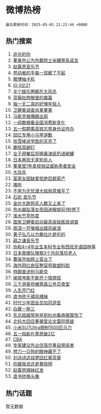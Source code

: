# 微博热榜

`最后更新时间：2025-05-01 21:23:44 +0800`

## 热门搜索

1. [追光的你](https://m.weibo.cn/search?containerid=100103type%3D1%26t%3D10%26q%3D%23%E8%BF%BD%E5%85%89%E7%9A%84%E4%BD%A0%23&stream_entry_id=51&isnewpage=1&extparam=seat%3D1%26stream_entry_id%3D51%26c_type%3D51%26filter_type%3Drealtimehot%26pos%3D0%26cate%3D10103%26dgr%3D0%26q%3D%2523%25E8%25BF%25BD%25E5%2585%2589%25E7%259A%2584%25E4%25BD%25A0%2523%26display_time%3D1746105822%26pre_seqid%3D174610582283101025595138)
1. [董某外公为外籍院士米耀荣系谣言](https://m.weibo.cn/search?containerid=100103type%3D1%26t%3D10%26q%3D%23%E8%91%A3%E6%9F%90%E5%A4%96%E5%85%AC%E4%B8%BA%E5%A4%96%E7%B1%8D%E9%99%A2%E5%A3%AB%E7%B1%B3%E8%80%80%E8%8D%A3%E7%B3%BB%E8%B0%A3%E8%A8%80%23&stream_entry_id=31&isnewpage=1&extparam=seat%3D1%26dgr%3D0%26c_type%3D31%26realpos%3D1%26cate%3D5001%26stream_entry_id%3D31%26flag%3D1%26lcate%3D5001%26pos%3D0%26filter_type%3Drealtimehot%26band_rank%3D1%26q%3D%2523%25E8%2591%25A3%25E6%259F%2590%25E5%25A4%2596%25E5%2585%25AC%25E4%25B8%25BA%25E5%25A4%2596%25E7%25B1%258D%25E9%2599%25A2%25E5%25A3%25AB%25E7%25B1%25B3%25E8%2580%2580%25E8%258D%25A3%25E7%25B3%25BB%25E8%25B0%25A3%25E8%25A8%2580%2523%26display_time%3D1746105822%26pre_seqid%3D174610582283101025595138)
1. [赵露思音乐节](https://m.weibo.cn/search?containerid=100103type%3D1%26t%3D10%26q%3D%E8%B5%B5%E9%9C%B2%E6%80%9D%E9%9F%B3%E4%B9%90%E8%8A%82&stream_entry_id=31&isnewpage=1&extparam=seat%3D1%26dgr%3D0%26c_type%3D31%26realpos%3D2%26cate%3D5001%26stream_entry_id%3D31%26flag%3D2%26lcate%3D5001%26pos%3D1%26filter_type%3Drealtimehot%26band_rank%3D2%26q%3D%25E8%25B5%25B5%25E9%259C%25B2%25E6%2580%259D%25E9%259F%25B3%25E4%25B9%2590%25E8%258A%2582%26display_time%3D1746105822%26pre_seqid%3D174610582283101025595138)
1. [劳动者的手每一双都了不起](https://m.weibo.cn/search?containerid=100103type%3D1%26t%3D10%26q%3D%23%E5%8A%B3%E5%8A%A8%E8%80%85%E7%9A%84%E6%89%8B%E6%AF%8F%E4%B8%80%E5%8F%8C%E9%83%BD%E4%BA%86%E4%B8%8D%E8%B5%B7%23&stream_entry_id=31&isnewpage=1&extparam=seat%3D1%26dgr%3D0%26c_type%3D31%26realpos%3D3%26cate%3D5001%26stream_entry_id%3D31%26flag%3D1%26lcate%3D5001%26pos%3D2%26filter_type%3Drealtimehot%26band_rank%3D3%26q%3D%2523%25E5%258A%25B3%25E5%258A%25A8%25E8%2580%2585%25E7%259A%2584%25E6%2589%258B%25E6%25AF%258F%25E4%25B8%2580%25E5%258F%258C%25E9%2583%25BD%25E4%25BA%2586%25E4%25B8%258D%25E8%25B5%25B7%2523%26display_time%3D1746105822%26pre_seqid%3D174610582283101025595138)
1. [微博抽卡机](https://m.weibo.cn/search?containerid=100103type%3D1%26t%3D10%26q%3D%23%E5%BE%AE%E5%8D%9A%E6%8A%BD%E5%8D%A1%E6%9C%BA%23&stream_entry_id=31&isnewpage=1&extparam=seat%3D1%26dgr%3D0%26c_type%3D31%26adid%3D284871%26cate%3D5001%26stream_entry_id%3D31%26lcate%3D5001%26is_ad_pos%3D1%26pos%3D3%26filter_type%3Drealtimehot%26band_rank%3D4%26q%3D%2523%25E5%25BE%25AE%25E5%258D%259A%25E6%258A%25BD%25E5%258D%25A1%25E6%259C%25BA%2523%26display_time%3D1746105822%26pre_seqid%3D174610582283101025595138)
1. [iG 0比21](https://m.weibo.cn/search?containerid=100103type%3D1%26t%3D10%26q%3DiG+0%E6%AF%9421&stream_entry_id=31&isnewpage=1&extparam=seat%3D1%26dgr%3D0%26c_type%3D31%26realpos%3D4%26cate%3D5001%26stream_entry_id%3D31%26flag%3D1%26lcate%3D5001%26pos%3D4%26filter_type%3Drealtimehot%26band_rank%3D4%26q%3DiG%25200%25E6%25AF%259421%26display_time%3D1746105822%26pre_seqid%3D174610582283101025595138)
1. [半个娱乐圈都在大风杀](https://m.weibo.cn/search?containerid=100103type%3D1%26t%3D10%26q%3D%E5%8D%8A%E4%B8%AA%E5%A8%B1%E4%B9%90%E5%9C%88%E9%83%BD%E5%9C%A8%E5%A4%A7%E9%A3%8E%E6%9D%80&stream_entry_id=31&isnewpage=1&extparam=seat%3D1%26dgr%3D0%26c_type%3D31%26realpos%3D5%26cate%3D5001%26stream_entry_id%3D31%26flag%3D1%26lcate%3D5001%26pos%3D5%26filter_type%3Drealtimehot%26band_rank%3D5%26q%3D%25E5%258D%258A%25E4%25B8%25AA%25E5%25A8%25B1%25E4%25B9%2590%25E5%259C%2588%25E9%2583%25BD%25E5%259C%25A8%25E5%25A4%25A7%25E9%25A3%258E%25E6%259D%2580%26display_time%3D1746105822%26pre_seqid%3D174610582283101025595138)
1. [蓝莓肚脐眼里的霉菌](https://m.weibo.cn/search?containerid=100103type%3D1%26t%3D10%26q%3D%E8%93%9D%E8%8E%93%E8%82%9A%E8%84%90%E7%9C%BC%E9%87%8C%E7%9A%84%E9%9C%89%E8%8F%8C&stream_entry_id=31&isnewpage=1&extparam=seat%3D1%26dgr%3D0%26c_type%3D31%26realpos%3D6%26cate%3D5001%26stream_entry_id%3D31%26flag%3D0%26lcate%3D5001%26pos%3D6%26filter_type%3Drealtimehot%26band_rank%3D6%26q%3D%25E8%2593%259D%25E8%258E%2593%25E8%2582%259A%25E8%2584%2590%25E7%259C%25BC%25E9%2587%258C%25E7%259A%2584%25E9%259C%2589%25E8%258F%258C%26display_time%3D1746105822%26pre_seqid%3D174610582283101025595138)
1. [独一无二真的好懂年轻人](https://m.weibo.cn/search?containerid=100103type%3D1%26t%3D10%26q%3D%23%E7%8B%AC%E4%B8%80%E6%97%A0%E4%BA%8C%E7%9C%9F%E7%9A%84%E5%A5%BD%E6%87%82%E5%B9%B4%E8%BD%BB%E4%BA%BA%23&stream_entry_id=31&isnewpage=1&extparam=seat%3D1%26dgr%3D0%26c_type%3D31%26adid%3D284653%26cate%3D5001%26stream_entry_id%3D31%26filter_type%3Drealtimehot%26lcate%3D5001%26is_ad_pos%3D1%26pos%3D7%26band_rank%3D7%26topic_ad%3D1%26q%3D%2523%25E7%258B%25AC%25E4%25B8%2580%25E6%2597%25A0%25E4%25BA%258C%25E7%259C%259F%25E7%259A%2584%25E5%25A5%25BD%25E6%2587%2582%25E5%25B9%25B4%25E8%25BD%25BB%25E4%25BA%25BA%2523%26display_time%3D1746105822%26pre_seqid%3D174610582283101025595138)
1. [卫健委调查肖某董某](https://m.weibo.cn/search?containerid=100103type%3D1%26t%3D10%26q%3D%23%E5%8D%AB%E5%81%A5%E5%A7%94%E8%B0%83%E6%9F%A5%E8%82%96%E6%9F%90%E8%91%A3%E6%9F%90%23&stream_entry_id=31&isnewpage=1&extparam=seat%3D1%26dgr%3D0%26c_type%3D31%26realpos%3D7%26cate%3D5001%26stream_entry_id%3D31%26flag%3D16%26lcate%3D5001%26pos%3D8%26filter_type%3Drealtimehot%26band_rank%3D7%26q%3D%2523%25E5%258D%25AB%25E5%2581%25A5%25E5%25A7%2594%25E8%25B0%2583%25E6%259F%25A5%25E8%2582%2596%25E6%259F%2590%25E8%2591%25A3%25E6%259F%2590%2523%26display_time%3D1746105822%26pre_seqid%3D174610582283101025595138)
1. [马斯克被爆踢出局](https://m.weibo.cn/search?containerid=100103type%3D1%26t%3D10%26q%3D%23%E9%A9%AC%E6%96%AF%E5%85%8B%E8%A2%AB%E7%88%86%E8%B8%A2%E5%87%BA%E5%B1%80%23&stream_entry_id=31&isnewpage=1&extparam=seat%3D1%26dgr%3D0%26c_type%3D31%26realpos%3D8%26cate%3D5001%26stream_entry_id%3D31%26flag%3D2%26lcate%3D5001%26pos%3D9%26filter_type%3Drealtimehot%26band_rank%3D8%26q%3D%2523%25E9%25A9%25AC%25E6%2596%25AF%25E5%2585%258B%25E8%25A2%25AB%25E7%2588%2586%25E8%25B8%25A2%25E5%2587%25BA%25E5%25B1%2580%2523%26display_time%3D1746105822%26pre_seqid%3D174610582283101025595138)
1. [一组数据看全国消费新变化](https://m.weibo.cn/search?containerid=100103type%3D1%26t%3D10%26q%3D%23%E4%B8%80%E7%BB%84%E6%95%B0%E6%8D%AE%E7%9C%8B%E5%85%A8%E5%9B%BD%E6%B6%88%E8%B4%B9%E6%96%B0%E5%8F%98%E5%8C%96%23&stream_entry_id=31&isnewpage=1&extparam=seat%3D1%26dgr%3D0%26c_type%3D31%26realpos%3D9%26cate%3D5001%26stream_entry_id%3D31%26flag%3D1%26lcate%3D5001%26pos%3D10%26filter_type%3Drealtimehot%26band_rank%3D9%26q%3D%2523%25E4%25B8%2580%25E7%25BB%2584%25E6%2595%25B0%25E6%258D%25AE%25E7%259C%258B%25E5%2585%25A8%25E5%259B%25BD%25E6%25B6%2588%25E8%25B4%25B9%25E6%2596%25B0%25E5%258F%2598%25E5%258C%2596%2523%26display_time%3D1746105822%26pre_seqid%3D174610582283101025595138)
1. [五一假期乘高铁忘带身份证咋办](https://m.weibo.cn/search?containerid=100103type%3D1%26t%3D10%26q%3D%23%E4%BA%94%E4%B8%80%E5%81%87%E6%9C%9F%E4%B9%98%E9%AB%98%E9%93%81%E5%BF%98%E5%B8%A6%E8%BA%AB%E4%BB%BD%E8%AF%81%E5%92%8B%E5%8A%9E%23&stream_entry_id=31&isnewpage=1&extparam=seat%3D1%26dgr%3D0%26c_type%3D31%26realpos%3D10%26cate%3D5001%26stream_entry_id%3D31%26flag%3D1%26lcate%3D5001%26pos%3D11%26filter_type%3Drealtimehot%26band_rank%3D10%26q%3D%2523%25E4%25BA%2594%25E4%25B8%2580%25E5%2581%2587%25E6%259C%259F%25E4%25B9%2598%25E9%25AB%2598%25E9%2593%2581%25E5%25BF%2598%25E5%25B8%25A6%25E8%25BA%25AB%25E4%25BB%25BD%25E8%25AF%2581%25E5%2592%258B%25E5%258A%259E%2523%26display_time%3D1746105822%26pre_seqid%3D174610582283101025595138)
1. [回忆专用小马甲道歉](https://m.weibo.cn/search?containerid=100103type%3D1%26t%3D10%26q%3D%23%E5%9B%9E%E5%BF%86%E4%B8%93%E7%94%A8%E5%B0%8F%E9%A9%AC%E7%94%B2%E9%81%93%E6%AD%89%23&stream_entry_id=31&isnewpage=1&extparam=seat%3D1%26dgr%3D0%26c_type%3D31%26realpos%3D11%26cate%3D5001%26stream_entry_id%3D31%26flag%3D2%26lcate%3D5001%26pos%3D12%26filter_type%3Drealtimehot%26band_rank%3D11%26q%3D%2523%25E5%259B%259E%25E5%25BF%2586%25E4%25B8%2593%25E7%2594%25A8%25E5%25B0%258F%25E9%25A9%25AC%25E7%2594%25B2%25E9%2581%2593%25E6%25AD%2589%2523%26display_time%3D1746105822%26pre_seqid%3D174610582283101025595138)
1. [张雪峰说学医的天亮了](https://m.weibo.cn/search?containerid=100103type%3D1%26t%3D10%26q%3D%23%E5%BC%A0%E9%9B%AA%E5%B3%B0%E8%AF%B4%E5%AD%A6%E5%8C%BB%E7%9A%84%E5%A4%A9%E4%BA%AE%E4%BA%86%23&stream_entry_id=31&isnewpage=1&extparam=seat%3D1%26dgr%3D0%26c_type%3D31%26realpos%3D12%26cate%3D5001%26stream_entry_id%3D31%26flag%3D2%26lcate%3D5001%26pos%3D13%26filter_type%3Drealtimehot%26band_rank%3D12%26q%3D%2523%25E5%25BC%25A0%25E9%259B%25AA%25E5%25B3%25B0%25E8%25AF%25B4%25E5%25AD%25A6%25E5%258C%25BB%25E7%259A%2584%25E5%25A4%25A9%25E4%25BA%25AE%25E4%25BA%2586%2523%26display_time%3D1746105822%26pre_seqid%3D174610582283101025595138)
1. [鹿晗耳蜗钉](https://m.weibo.cn/search?containerid=100103type%3D1%26t%3D10%26q%3D%23%E9%B9%BF%E6%99%97%E8%80%B3%E8%9C%97%E9%92%89%23&stream_entry_id=31&isnewpage=1&extparam=seat%3D1%26dgr%3D0%26c_type%3D31%26realpos%3D13%26cate%3D5001%26stream_entry_id%3D31%26flag%3D1%26lcate%3D5001%26pos%3D14%26filter_type%3Drealtimehot%26band_rank%3D13%26q%3D%2523%25E9%25B9%25BF%25E6%2599%2597%25E8%2580%25B3%25E8%259C%2597%25E9%2592%2589%2523%26display_time%3D1746105822%26pre_seqid%3D174610582283101025595138)
1. [女子用餐后将擦鼻涕纸扔进碗罐](https://m.weibo.cn/search?containerid=100103type%3D1%26t%3D10%26q%3D%23%E5%A5%B3%E5%AD%90%E7%94%A8%E9%A4%90%E5%90%8E%E5%B0%86%E6%93%A6%E9%BC%BB%E6%B6%95%E7%BA%B8%E6%89%94%E8%BF%9B%E7%A2%97%E7%BD%90%23&stream_entry_id=31&isnewpage=1&extparam=seat%3D1%26dgr%3D0%26c_type%3D31%26realpos%3D14%26cate%3D5001%26stream_entry_id%3D31%26flag%3D1%26lcate%3D5001%26pos%3D15%26filter_type%3Drealtimehot%26band_rank%3D14%26q%3D%2523%25E5%25A5%25B3%25E5%25AD%2590%25E7%2594%25A8%25E9%25A4%2590%25E5%2590%258E%25E5%25B0%2586%25E6%2593%25A6%25E9%25BC%25BB%25E6%25B6%2595%25E7%25BA%25B8%25E6%2589%2594%25E8%25BF%259B%25E7%25A2%2597%25E7%25BD%2590%2523%26display_time%3D1746105822%26pre_seqid%3D174610582283101025595138)
1. [日本再现无差别杀人](https://m.weibo.cn/search?containerid=100103type%3D1%26t%3D10%26q%3D%23%E6%97%A5%E6%9C%AC%E5%86%8D%E7%8E%B0%E6%97%A0%E5%B7%AE%E5%88%AB%E6%9D%80%E4%BA%BA%23&stream_entry_id=31&isnewpage=1&extparam=seat%3D1%26dgr%3D0%26c_type%3D31%26realpos%3D15%26cate%3D5001%26stream_entry_id%3D31%26flag%3D1%26lcate%3D5001%26pos%3D16%26filter_type%3Drealtimehot%26band_rank%3D15%26q%3D%2523%25E6%2597%25A5%25E6%259C%25AC%25E5%2586%258D%25E7%258E%25B0%25E6%2597%25A0%25E5%25B7%25AE%25E5%2588%25AB%25E6%259D%2580%25E4%25BA%25BA%2523%26display_time%3D1746105822%26pre_seqid%3D174610582283101025595138)
1. [董某莹1年拿规培证威胁患者安全](https://m.weibo.cn/search?containerid=100103type%3D1%26t%3D10%26q%3D%23%E8%91%A3%E6%9F%90%E8%8E%B91%E5%B9%B4%E6%8B%BF%E8%A7%84%E5%9F%B9%E8%AF%81%E5%A8%81%E8%83%81%E6%82%A3%E8%80%85%E5%AE%89%E5%85%A8%23&stream_entry_id=31&isnewpage=1&extparam=seat%3D1%26dgr%3D0%26c_type%3D31%26realpos%3D16%26cate%3D5001%26stream_entry_id%3D31%26flag%3D0%26lcate%3D5001%26pos%3D17%26filter_type%3Drealtimehot%26band_rank%3D16%26q%3D%2523%25E8%2591%25A3%25E6%259F%2590%25E8%258E%25B91%25E5%25B9%25B4%25E6%258B%25BF%25E8%25A7%2584%25E5%259F%25B9%25E8%25AF%2581%25E5%25A8%2581%25E8%2583%2581%25E6%2582%25A3%25E8%2580%2585%25E5%25AE%2589%25E5%2585%25A8%2523%26display_time%3D1746105822%26pre_seqid%3D174610582283101025595138)
1. [大风杀](https://m.weibo.cn/search?containerid=100103type%3D1%26t%3D10%26q%3D%E5%A4%A7%E9%A3%8E%E6%9D%80&stream_entry_id=31&isnewpage=1&extparam=seat%3D1%26dgr%3D0%26c_type%3D31%26realpos%3D17%26cate%3D5001%26stream_entry_id%3D31%26flag%3D1%26lcate%3D5001%26pos%3D18%26filter_type%3Drealtimehot%26band_rank%3D17%26q%3D%25E5%25A4%25A7%25E9%25A3%258E%25E6%259D%2580%26display_time%3D1746105822%26pre_seqid%3D174610582283101025595138)
1. [富家女因缺爱拒绝巨额家产](https://m.weibo.cn/search?containerid=100103type%3D1%26t%3D10%26q%3D%E5%AF%8C%E5%AE%B6%E5%A5%B3%E5%9B%A0%E7%BC%BA%E7%88%B1%E6%8B%92%E7%BB%9D%E5%B7%A8%E9%A2%9D%E5%AE%B6%E4%BA%A7&stream_entry_id=31&isnewpage=1&extparam=seat%3D1%26dgr%3D0%26c_type%3D31%26realpos%3D18%26cate%3D5001%26stream_entry_id%3D31%26flag%3D2%26lcate%3D5001%26pos%3D19%26filter_type%3Drealtimehot%26band_rank%3D18%26q%3D%25E5%25AF%258C%25E5%25AE%25B6%25E5%25A5%25B3%25E5%259B%25A0%25E7%25BC%25BA%25E7%2588%25B1%25E6%258B%2592%25E7%25BB%259D%25E5%25B7%25A8%25E9%25A2%259D%25E5%25AE%25B6%25E4%25BA%25A7%26display_time%3D1746105822%26pre_seqid%3D174610582283101025595138)
1. [难听](https://m.weibo.cn/search?containerid=100103type%3D1%26t%3D10%26q%3D%E9%9A%BE%E5%90%AC&stream_entry_id=31&isnewpage=1&extparam=seat%3D1%26dgr%3D0%26c_type%3D31%26realpos%3D19%26cate%3D5001%26stream_entry_id%3D31%26flag%3D2%26lcate%3D5001%26pos%3D20%26filter_type%3Drealtimehot%26band_rank%3D19%26q%3D%25E9%259A%25BE%25E5%2590%25AC%26display_time%3D1746105822%26pre_seqid%3D174610582283101025595138)
1. [不用为无忧渡大结局意难平了](https://m.weibo.cn/search?containerid=100103type%3D1%26t%3D10%26q%3D%E4%B8%8D%E7%94%A8%E4%B8%BA%E6%97%A0%E5%BF%A7%E6%B8%A1%E5%A4%A7%E7%BB%93%E5%B1%80%E6%84%8F%E9%9A%BE%E5%B9%B3%E4%BA%86&stream_entry_id=31&isnewpage=1&extparam=seat%3D1%26dgr%3D0%26c_type%3D31%26realpos%3D20%26cate%3D5001%26stream_entry_id%3D31%26flag%3D0%26lcate%3D5001%26pos%3D21%26filter_type%3Drealtimehot%26band_rank%3D20%26q%3D%25E4%25B8%258D%25E7%2594%25A8%25E4%25B8%25BA%25E6%2597%25A0%25E5%25BF%25A7%25E6%25B8%25A1%25E5%25A4%25A7%25E7%25BB%2593%25E5%25B1%2580%25E6%2584%258F%25E9%259A%25BE%25E5%25B9%25B3%25E4%25BA%2586%26display_time%3D1746105822%26pre_seqid%3D174610582283101025595138)
1. [石凯 音乐节](https://m.weibo.cn/search?containerid=100103type%3D1%26t%3D10%26q%3D%E7%9F%B3%E5%87%AF+%E9%9F%B3%E4%B9%90%E8%8A%82&stream_entry_id=31&isnewpage=1&extparam=seat%3D1%26dgr%3D0%26c_type%3D31%26realpos%3D21%26cate%3D5001%26stream_entry_id%3D31%26flag%3D0%26lcate%3D5001%26pos%3D22%26filter_type%3Drealtimehot%26band_rank%3D21%26q%3D%25E7%259F%25B3%25E5%2587%25AF%2520%25E9%259F%25B3%25E4%25B9%2590%25E8%258A%2582%26display_time%3D1746105822%26pre_seqid%3D174610582283101025595138)
1. [金价大跌购买人数又上来了](https://m.weibo.cn/search?containerid=100103type%3D1%26t%3D10%26q%3D%23%E9%87%91%E4%BB%B7%E5%A4%A7%E8%B7%8C%E8%B4%AD%E4%B9%B0%E4%BA%BA%E6%95%B0%E5%8F%88%E4%B8%8A%E6%9D%A5%E4%BA%86%23&stream_entry_id=31&isnewpage=1&extparam=seat%3D1%26dgr%3D0%26c_type%3D31%26realpos%3D22%26cate%3D5001%26stream_entry_id%3D31%26flag%3D1%26lcate%3D5001%26pos%3D23%26filter_type%3Drealtimehot%26band_rank%3D22%26q%3D%2523%25E9%2587%2591%25E4%25BB%25B7%25E5%25A4%25A7%25E8%25B7%258C%25E8%25B4%25AD%25E4%25B9%25B0%25E4%25BA%25BA%25E6%2595%25B0%25E5%258F%2588%25E4%25B8%258A%25E6%259D%25A5%25E4%25BA%2586%2523%26display_time%3D1746105822%26pre_seqid%3D174610582283101025595138)
1. [热水器坠落女孩因迷眼提前1秒停下](https://m.weibo.cn/search?containerid=100103type%3D1%26t%3D10%26q%3D%23%E7%83%AD%E6%B0%B4%E5%99%A8%E5%9D%A0%E8%90%BD%E5%A5%B3%E5%AD%A9%E5%9B%A0%E8%BF%B7%E7%9C%BC%E6%8F%90%E5%89%8D1%E7%A7%92%E5%81%9C%E4%B8%8B%23&stream_entry_id=31&isnewpage=1&extparam=seat%3D1%26dgr%3D0%26c_type%3D31%26realpos%3D23%26cate%3D5001%26stream_entry_id%3D31%26flag%3D0%26lcate%3D5001%26pos%3D24%26filter_type%3Drealtimehot%26band_rank%3D23%26q%3D%2523%25E7%2583%25AD%25E6%25B0%25B4%25E5%2599%25A8%25E5%259D%25A0%25E8%2590%25BD%25E5%25A5%25B3%25E5%25AD%25A9%25E5%259B%25A0%25E8%25BF%25B7%25E7%259C%25BC%25E6%258F%2590%25E5%2589%258D1%25E7%25A7%2592%25E5%2581%259C%25E4%25B8%258B%2523%26display_time%3D1746105822%26pre_seqid%3D174610582283101025595138)
1. [淮水竹亭热度](https://m.weibo.cn/search?containerid=100103type%3D1%26t%3D10%26q%3D%E6%B7%AE%E6%B0%B4%E7%AB%B9%E4%BA%AD%E7%83%AD%E5%BA%A6&stream_entry_id=31&isnewpage=1&extparam=seat%3D1%26dgr%3D0%26c_type%3D31%26realpos%3D24%26cate%3D5001%26stream_entry_id%3D31%26flag%3D1%26lcate%3D5001%26pos%3D25%26filter_type%3Drealtimehot%26band_rank%3D24%26q%3D%25E6%25B7%25AE%25E6%25B0%25B4%25E7%25AB%25B9%25E4%25BA%25AD%25E7%2583%25AD%25E5%25BA%25A6%26display_time%3D1746105822%26pre_seqid%3D174610582283101025595138)
1. [国家卫健委启动最高层级医政调查](https://m.weibo.cn/search?containerid=100103type%3D1%26t%3D10%26q%3D%23%E5%9B%BD%E5%AE%B6%E5%8D%AB%E5%81%A5%E5%A7%94%E5%90%AF%E5%8A%A8%E6%9C%80%E9%AB%98%E5%B1%82%E7%BA%A7%E5%8C%BB%E6%94%BF%E8%B0%83%E6%9F%A5%23&stream_entry_id=31&isnewpage=1&extparam=seat%3D1%26dgr%3D0%26c_type%3D31%26realpos%3D25%26cate%3D5001%26stream_entry_id%3D31%26flag%3D0%26lcate%3D5001%26pos%3D26%26filter_type%3Drealtimehot%26band_rank%3D25%26q%3D%2523%25E5%259B%25BD%25E5%25AE%25B6%25E5%258D%25AB%25E5%2581%25A5%25E5%25A7%2594%25E5%2590%25AF%25E5%258A%25A8%25E6%259C%2580%25E9%25AB%2598%25E5%25B1%2582%25E7%25BA%25A7%25E5%258C%25BB%25E6%2594%25BF%25E8%25B0%2583%25E6%259F%25A5%2523%26display_time%3D1746105822%26pre_seqid%3D174610582283101025595138)
1. [周深一开嗓唱出踏风破浪](https://m.weibo.cn/search?containerid=100103type%3D1%26t%3D10%26q%3D%23%E5%91%A8%E6%B7%B1%E4%B8%80%E5%BC%80%E5%97%93%E5%94%B1%E5%87%BA%E8%B8%8F%E9%A3%8E%E7%A0%B4%E6%B5%AA%23&stream_entry_id=31&isnewpage=1&extparam=seat%3D1%26dgr%3D0%26c_type%3D31%26realpos%3D26%26cate%3D5001%26stream_entry_id%3D31%26flag%3D0%26lcate%3D5001%26pos%3D27%26filter_type%3Drealtimehot%26band_rank%3D26%26q%3D%2523%25E5%2591%25A8%25E6%25B7%25B1%25E4%25B8%2580%25E5%25BC%2580%25E5%2597%2593%25E5%2594%25B1%25E5%2587%25BA%25E8%25B8%258F%25E9%25A3%258E%25E7%25A0%25B4%25E6%25B5%25AA%2523%26display_time%3D1746105822%26pre_seqid%3D174610582283101025595138)
1. [黄子弘凡以为撕拉片是吃的](https://m.weibo.cn/search?containerid=100103type%3D1%26t%3D10%26q%3D%E9%BB%84%E5%AD%90%E5%BC%98%E5%87%A1%E4%BB%A5%E4%B8%BA%E6%92%95%E6%8B%89%E7%89%87%E6%98%AF%E5%90%83%E7%9A%84&stream_entry_id=31&isnewpage=1&extparam=seat%3D1%26dgr%3D0%26c_type%3D31%26realpos%3D27%26cate%3D5001%26stream_entry_id%3D31%26flag%3D1%26lcate%3D5001%26pos%3D28%26filter_type%3Drealtimehot%26band_rank%3D27%26q%3D%25E9%25BB%2584%25E5%25AD%2590%25E5%25BC%2598%25E5%2587%25A1%25E4%25BB%25A5%25E4%25B8%25BA%25E6%2592%2595%25E6%258B%2589%25E7%2589%2587%25E6%2598%25AF%25E5%2590%2583%25E7%259A%2584%26display_time%3D1746105822%26pre_seqid%3D174610582283101025595138)
1. [薛之谦音乐节](https://m.weibo.cn/search?containerid=100103type%3D1%26t%3D10%26q%3D%E8%96%9B%E4%B9%8B%E8%B0%A6%E9%9F%B3%E4%B9%90%E8%8A%82&stream_entry_id=31&isnewpage=1&extparam=seat%3D1%26dgr%3D0%26c_type%3D31%26realpos%3D28%26cate%3D5001%26stream_entry_id%3D31%26flag%3D1%26lcate%3D5001%26pos%3D29%26filter_type%3Drealtimehot%26band_rank%3D28%26q%3D%25E8%2596%259B%25E4%25B9%258B%25E8%25B0%25A6%25E9%259F%25B3%25E4%25B9%2590%25E8%258A%2582%26display_time%3D1746105822%26pre_seqid%3D174610582283101025595138)
1. [协和4+4毕业生本科专业有西班牙语园林等](https://m.weibo.cn/search?containerid=100103type%3D1%26t%3D10%26q%3D%23%E5%8D%8F%E5%92%8C4%2B4%E6%AF%95%E4%B8%9A%E7%94%9F%E6%9C%AC%E7%A7%91%E4%B8%93%E4%B8%9A%E6%9C%89%E8%A5%BF%E7%8F%AD%E7%89%99%E8%AF%AD%E5%9B%AD%E6%9E%97%E7%AD%89%23&stream_entry_id=31&isnewpage=1&extparam=seat%3D1%26dgr%3D0%26c_type%3D31%26realpos%3D29%26cate%3D5001%26stream_entry_id%3D31%26flag%3D0%26lcate%3D5001%26pos%3D30%26filter_type%3Drealtimehot%26band_rank%3D29%26q%3D%2523%25E5%258D%258F%25E5%2592%258C4%252B4%25E6%25AF%2595%25E4%25B8%259A%25E7%2594%259F%25E6%259C%25AC%25E7%25A7%2591%25E4%25B8%2593%25E4%25B8%259A%25E6%259C%2589%25E8%25A5%25BF%25E7%258F%25AD%25E7%2589%2599%25E8%25AF%25AD%25E5%259B%25AD%25E6%259E%2597%25E7%25AD%2589%2523%26display_time%3D1746105822%26pre_seqid%3D174610582283101025595138)
1. [日本救援队搜救3个月前落坑老人](https://m.weibo.cn/search?containerid=100103type%3D1%26t%3D10%26q%3D%23%E6%97%A5%E6%9C%AC%E6%95%91%E6%8F%B4%E9%98%9F%E6%90%9C%E6%95%913%E4%B8%AA%E6%9C%88%E5%89%8D%E8%90%BD%E5%9D%91%E8%80%81%E4%BA%BA%23&stream_entry_id=31&isnewpage=1&extparam=seat%3D1%26dgr%3D0%26c_type%3D31%26realpos%3D30%26cate%3D5001%26stream_entry_id%3D31%26flag%3D1%26lcate%3D5001%26pos%3D31%26filter_type%3Drealtimehot%26band_rank%3D30%26q%3D%2523%25E6%2597%25A5%25E6%259C%25AC%25E6%2595%2591%25E6%258F%25B4%25E9%2598%259F%25E6%2590%259C%25E6%2595%25913%25E4%25B8%25AA%25E6%259C%2588%25E5%2589%258D%25E8%2590%25BD%25E5%259D%2591%25E8%2580%2581%25E4%25BA%25BA%2523%26display_time%3D1746105822%26pre_seqid%3D174610582283101025595138)
1. [曹骏开始网上营业了](https://m.weibo.cn/search?containerid=100103type%3D1%26t%3D10%26q%3D%23%E6%9B%B9%E9%AA%8F%E5%BC%80%E5%A7%8B%E7%BD%91%E4%B8%8A%E8%90%A5%E4%B8%9A%E4%BA%86%23&stream_entry_id=31&isnewpage=1&extparam=seat%3D1%26dgr%3D0%26c_type%3D31%26realpos%3D31%26cate%3D5001%26stream_entry_id%3D31%26flag%3D1%26lcate%3D5001%26pos%3D32%26filter_type%3Drealtimehot%26band_rank%3D31%26q%3D%2523%25E6%259B%25B9%25E9%25AA%258F%25E5%25BC%2580%25E5%25A7%258B%25E7%25BD%2591%25E4%25B8%258A%25E8%2590%25A5%25E4%25B8%259A%25E4%25BA%2586%2523%26display_time%3D1746105822%26pre_seqid%3D174610582283101025595138)
1. [海外网红疯狂整容导致塑料脸](https://m.weibo.cn/search?containerid=100103type%3D1%26t%3D10%26q%3D%E6%B5%B7%E5%A4%96%E7%BD%91%E7%BA%A2%E7%96%AF%E7%8B%82%E6%95%B4%E5%AE%B9%E5%AF%BC%E8%87%B4%E5%A1%91%E6%96%99%E8%84%B8&stream_entry_id=31&isnewpage=1&extparam=seat%3D1%26dgr%3D0%26c_type%3D31%26realpos%3D32%26cate%3D5001%26stream_entry_id%3D31%26flag%3D0%26lcate%3D5001%26pos%3D33%26filter_type%3Drealtimehot%26band_rank%3D32%26q%3D%25E6%25B5%25B7%25E5%25A4%2596%25E7%25BD%2591%25E7%25BA%25A2%25E7%2596%25AF%25E7%258B%2582%25E6%2595%25B4%25E5%25AE%25B9%25E5%25AF%25BC%25E8%2587%25B4%25E5%25A1%2591%25E6%2596%2599%25E8%2584%25B8%26display_time%3D1746105822%26pre_seqid%3D174610582283101025595138)
1. [特朗普送别马斯克](https://m.weibo.cn/search?containerid=100103type%3D1%26t%3D10%26q%3D%23%E7%89%B9%E6%9C%97%E6%99%AE%E9%80%81%E5%88%AB%E9%A9%AC%E6%96%AF%E5%85%8B%23&stream_entry_id=31&isnewpage=1&extparam=seat%3D1%26dgr%3D0%26c_type%3D31%26realpos%3D33%26cate%3D5001%26stream_entry_id%3D31%26flag%3D1%26lcate%3D5001%26pos%3D34%26filter_type%3Drealtimehot%26band_rank%3D33%26q%3D%2523%25E7%2589%25B9%25E6%259C%2597%25E6%2599%25AE%25E9%2580%2581%25E5%2588%25AB%25E9%25A9%25AC%25E6%2596%25AF%25E5%2585%258B%2523%26display_time%3D1746105822%26pre_seqid%3D174610582283101025595138)
1. [侯佩岑能不能开个情商班](https://m.weibo.cn/search?containerid=100103type%3D1%26t%3D10%26q%3D%E4%BE%AF%E4%BD%A9%E5%B2%91%E8%83%BD%E4%B8%8D%E8%83%BD%E5%BC%80%E4%B8%AA%E6%83%85%E5%95%86%E7%8F%AD&stream_entry_id=31&isnewpage=1&extparam=seat%3D1%26dgr%3D0%26c_type%3D31%26realpos%3D34%26cate%3D5001%26stream_entry_id%3D31%26flag%3D1%26lcate%3D5001%26pos%3D35%26filter_type%3Drealtimehot%26band_rank%3D34%26q%3D%25E4%25BE%25AF%25E4%25BD%25A9%25E5%25B2%2591%25E8%2583%25BD%25E4%25B8%258D%25E8%2583%25BD%25E5%25BC%2580%25E4%25B8%25AA%25E6%2583%2585%25E5%2595%2586%25E7%258F%25AD%26display_time%3D1746105822%26pre_seqid%3D174610582283101025595138)
1. [三千游客挤瘫荣昌公务员食堂](https://m.weibo.cn/search?containerid=100103type%3D1%26t%3D10%26q%3D%23%E4%B8%89%E5%8D%83%E6%B8%B8%E5%AE%A2%E6%8C%A4%E7%98%AB%E8%8D%A3%E6%98%8C%E5%85%AC%E5%8A%A1%E5%91%98%E9%A3%9F%E5%A0%82%23&stream_entry_id=31&isnewpage=1&extparam=seat%3D1%26dgr%3D0%26c_type%3D31%26realpos%3D35%26cate%3D5001%26stream_entry_id%3D31%26flag%3D0%26lcate%3D5001%26pos%3D36%26filter_type%3Drealtimehot%26band_rank%3D35%26q%3D%2523%25E4%25B8%2589%25E5%258D%2583%25E6%25B8%25B8%25E5%25AE%25A2%25E6%258C%25A4%25E7%2598%25AB%25E8%258D%25A3%25E6%2598%258C%25E5%2585%25AC%25E5%258A%25A1%25E5%2591%2598%25E9%25A3%259F%25E5%25A0%2582%2523%26display_time%3D1746105822%26pre_seqid%3D174610582283101025595138)
1. [人生开门红](https://m.weibo.cn/search?containerid=100103type%3D1%26t%3D10%26q%3D%E4%BA%BA%E7%94%9F%E5%BC%80%E9%97%A8%E7%BA%A2&stream_entry_id=31&isnewpage=1&extparam=seat%3D1%26dgr%3D0%26c_type%3D31%26realpos%3D36%26cate%3D5001%26stream_entry_id%3D31%26flag%3D1%26lcate%3D5001%26pos%3D37%26filter_type%3Drealtimehot%26band_rank%3D36%26q%3D%25E4%25BA%25BA%25E7%2594%259F%25E5%25BC%2580%25E9%2597%25A8%25E7%25BA%25A2%26display_time%3D1746105822%26pre_seqid%3D174610582283101025595138)
1. [虞书欣千禧风辣妹](https://m.weibo.cn/search?containerid=100103type%3D1%26t%3D10%26q%3D%23%E8%99%9E%E4%B9%A6%E6%AC%A3%E5%8D%83%E7%A6%A7%E9%A3%8E%E8%BE%A3%E5%A6%B9%23&stream_entry_id=31&isnewpage=1&extparam=seat%3D1%26dgr%3D0%26c_type%3D31%26realpos%3D37%26cate%3D5001%26stream_entry_id%3D31%26flag%3D1%26lcate%3D5001%26pos%3D38%26filter_type%3Drealtimehot%26band_rank%3D37%26q%3D%2523%25E8%2599%259E%25E4%25B9%25A6%25E6%25AC%25A3%25E5%258D%2583%25E7%25A6%25A7%25E9%25A3%258E%25E8%25BE%25A3%25E5%25A6%25B9%2523%26display_time%3D1746105822%26pre_seqid%3D174610582283101025595138)
1. [时代少年团全员加冠造型](https://m.weibo.cn/search?containerid=100103type%3D1%26t%3D10%26q%3D%E6%97%B6%E4%BB%A3%E5%B0%91%E5%B9%B4%E5%9B%A2%E5%85%A8%E5%91%98%E5%8A%A0%E5%86%A0%E9%80%A0%E5%9E%8B&stream_entry_id=31&isnewpage=1&extparam=seat%3D1%26dgr%3D0%26c_type%3D31%26realpos%3D38%26cate%3D5001%26stream_entry_id%3D31%26flag%3D1%26lcate%3D5001%26pos%3D39%26filter_type%3Drealtimehot%26band_rank%3D38%26q%3D%25E6%2597%25B6%25E4%25BB%25A3%25E5%25B0%2591%25E5%25B9%25B4%25E5%259B%25A2%25E5%2585%25A8%25E5%2591%2598%25E5%258A%25A0%25E5%2586%25A0%25E9%2580%25A0%25E5%259E%258B%26display_time%3D1746105822%26pre_seqid%3D174610582283101025595138)
1. [白鹿一拖三](https://m.weibo.cn/search?containerid=100103type%3D1%26t%3D10%26q%3D%23%E7%99%BD%E9%B9%BF%E4%B8%80%E6%8B%96%E4%B8%89%23&stream_entry_id=31&isnewpage=1&extparam=seat%3D1%26dgr%3D0%26c_type%3D31%26realpos%3D39%26cate%3D5001%26stream_entry_id%3D31%26flag%3D0%26lcate%3D5001%26pos%3D40%26filter_type%3Drealtimehot%26band_rank%3D39%26q%3D%2523%25E7%2599%25BD%25E9%25B9%25BF%25E4%25B8%2580%25E6%258B%2596%25E4%25B8%2589%2523%26display_time%3D1746105822%26pre_seqid%3D174610582283101025595138)
1. [东北姑娘带爸爸到杭州看病被震惊了](https://m.weibo.cn/search?containerid=100103type%3D1%26t%3D10%26q%3D%23%E4%B8%9C%E5%8C%97%E5%A7%91%E5%A8%98%E5%B8%A6%E7%88%B8%E7%88%B8%E5%88%B0%E6%9D%AD%E5%B7%9E%E7%9C%8B%E7%97%85%E8%A2%AB%E9%9C%87%E6%83%8A%E4%BA%86%23&stream_entry_id=31&isnewpage=1&extparam=seat%3D1%26dgr%3D0%26c_type%3D31%26realpos%3D40%26cate%3D5001%26stream_entry_id%3D31%26flag%3D1%26lcate%3D5001%26pos%3D41%26filter_type%3Drealtimehot%26band_rank%3D40%26q%3D%2523%25E4%25B8%259C%25E5%258C%2597%25E5%25A7%2591%25E5%25A8%2598%25E5%25B8%25A6%25E7%2588%25B8%25E7%2588%25B8%25E5%2588%25B0%25E6%259D%25AD%25E5%25B7%259E%25E7%259C%258B%25E7%2597%2585%25E8%25A2%25AB%25E9%259C%2587%25E6%2583%258A%25E4%25BA%2586%2523%26display_time%3D1746105822%26pre_seqid%3D174610582283101025595138)
1. [北科大回应董袭莹论文雷同质疑](https://m.weibo.cn/search?containerid=100103type%3D1%26t%3D10%26q%3D%23%E5%8C%97%E7%A7%91%E5%A4%A7%E5%9B%9E%E5%BA%94%E8%91%A3%E8%A2%AD%E8%8E%B9%E8%AE%BA%E6%96%87%E9%9B%B7%E5%90%8C%E8%B4%A8%E7%96%91%23&stream_entry_id=31&isnewpage=1&extparam=seat%3D1%26dgr%3D0%26c_type%3D31%26realpos%3D41%26cate%3D5001%26stream_entry_id%3D31%26flag%3D0%26lcate%3D5001%26pos%3D42%26filter_type%3Drealtimehot%26band_rank%3D41%26q%3D%2523%25E5%258C%2597%25E7%25A7%2591%25E5%25A4%25A7%25E5%259B%259E%25E5%25BA%2594%25E8%2591%25A3%25E8%25A2%25AD%25E8%258E%25B9%25E8%25AE%25BA%25E6%2596%2587%25E9%259B%25B7%25E5%2590%258C%25E8%25B4%25A8%25E7%2596%2591%2523%26display_time%3D1746105822%26pre_seqid%3D174610582283101025595138)
1. [小米SU7Ultra限制1500匹马力](https://m.weibo.cn/search?containerid=100103type%3D1%26t%3D10%26q%3D%23%E5%B0%8F%E7%B1%B3SU7Ultra%E9%99%90%E5%88%B61500%E5%8C%B9%E9%A9%AC%E5%8A%9B%23&stream_entry_id=31&isnewpage=1&extparam=seat%3D1%26dgr%3D0%26c_type%3D31%26realpos%3D42%26cate%3D5001%26stream_entry_id%3D31%26flag%3D0%26lcate%3D5001%26pos%3D43%26filter_type%3Drealtimehot%26band_rank%3D42%26q%3D%2523%25E5%25B0%258F%25E7%25B1%25B3SU7Ultra%25E9%2599%2590%25E5%2588%25B61500%25E5%258C%25B9%25E9%25A9%25AC%25E5%258A%259B%2523%26display_time%3D1746105822%26pre_seqid%3D174610582283101025595138)
1. [五一档新片票房破2亿](https://m.weibo.cn/search?containerid=100103type%3D1%26t%3D10%26q%3D%23%E4%BA%94%E4%B8%80%E6%A1%A3%E6%96%B0%E7%89%87%E7%A5%A8%E6%88%BF%E7%A0%B42%E4%BA%BF%23&stream_entry_id=31&isnewpage=1&extparam=seat%3D1%26dgr%3D0%26c_type%3D31%26realpos%3D43%26cate%3D5001%26stream_entry_id%3D31%26flag%3D0%26lcate%3D5001%26pos%3D44%26filter_type%3Drealtimehot%26band_rank%3D43%26q%3D%2523%25E4%25BA%2594%25E4%25B8%2580%25E6%25A1%25A3%25E6%2596%25B0%25E7%2589%2587%25E7%25A5%25A8%25E6%2588%25BF%25E7%25A0%25B42%25E4%25BA%25BF%2523%26display_time%3D1746105822%26pre_seqid%3D174610582283101025595138)
1. [CBA](https://m.weibo.cn/search?containerid=100103type%3D1%26t%3D10%26q%3DCBA&stream_entry_id=31&isnewpage=1&extparam=seat%3D1%26dgr%3D0%26c_type%3D31%26realpos%3D44%26cate%3D5001%26stream_entry_id%3D31%26flag%3D1%26lcate%3D5001%26pos%3D45%26filter_type%3Drealtimehot%26band_rank%3D44%26q%3DCBA%26display_time%3D1746105822%26pre_seqid%3D174610582283101025595138)
1. [专家建议外出住宿尽量自带床单](https://m.weibo.cn/search?containerid=100103type%3D1%26t%3D10%26q%3D%23%E4%B8%93%E5%AE%B6%E5%BB%BA%E8%AE%AE%E5%A4%96%E5%87%BA%E4%BD%8F%E5%AE%BF%E5%B0%BD%E9%87%8F%E8%87%AA%E5%B8%A6%E5%BA%8A%E5%8D%95%23&stream_entry_id=31&isnewpage=1&extparam=seat%3D1%26dgr%3D0%26c_type%3D31%26realpos%3D45%26cate%3D5001%26stream_entry_id%3D31%26flag%3D0%26lcate%3D5001%26pos%3D46%26filter_type%3Drealtimehot%26band_rank%3D45%26q%3D%2523%25E4%25B8%2593%25E5%25AE%25B6%25E5%25BB%25BA%25E8%25AE%25AE%25E5%25A4%2596%25E5%2587%25BA%25E4%25BD%258F%25E5%25AE%25BF%25E5%25B0%25BD%25E9%2587%258F%25E8%2587%25AA%25E5%25B8%25A6%25E5%25BA%258A%25E5%258D%2595%2523%26display_time%3D1746105822%26pre_seqid%3D174610582283101025595138)
1. [想刀一只狗的眼神藏不了](https://m.weibo.cn/search?containerid=100103type%3D1%26t%3D10%26q%3D%E6%83%B3%E5%88%80%E4%B8%80%E5%8F%AA%E7%8B%97%E7%9A%84%E7%9C%BC%E7%A5%9E%E8%97%8F%E4%B8%8D%E4%BA%86&stream_entry_id=31&isnewpage=1&extparam=seat%3D1%26dgr%3D0%26c_type%3D31%26realpos%3D46%26cate%3D5001%26stream_entry_id%3D31%26flag%3D1%26lcate%3D5001%26pos%3D47%26filter_type%3Drealtimehot%26band_rank%3D46%26q%3D%25E6%2583%25B3%25E5%2588%2580%25E4%25B8%2580%25E5%258F%25AA%25E7%258B%2597%25E7%259A%2584%25E7%259C%25BC%25E7%25A5%259E%25E8%2597%258F%25E4%25B8%258D%25E4%25BA%2586%26display_time%3D1746105822%26pre_seqid%3D174610582283101025595138)
1. [刘诗诗这段梦回红葵蓝葵](https://m.weibo.cn/search?containerid=100103type%3D1%26t%3D10%26q%3D%E5%88%98%E8%AF%97%E8%AF%97%E8%BF%99%E6%AE%B5%E6%A2%A6%E5%9B%9E%E7%BA%A2%E8%91%B5%E8%93%9D%E8%91%B5&stream_entry_id=31&isnewpage=1&extparam=seat%3D1%26dgr%3D0%26c_type%3D31%26realpos%3D47%26cate%3D5001%26stream_entry_id%3D31%26flag%3D1%26lcate%3D5001%26pos%3D48%26filter_type%3Drealtimehot%26band_rank%3D47%26q%3D%25E5%2588%2598%25E8%25AF%2597%25E8%25AF%2597%25E8%25BF%2599%25E6%25AE%25B5%25E6%25A2%25A6%25E5%259B%259E%25E7%25BA%25A2%25E8%2591%25B5%25E8%2593%259D%25E8%2591%25B5%26display_time%3D1746105822%26pre_seqid%3D174610582283101025595138)
1. [你跟我说这是黄晓明](https://m.weibo.cn/search?containerid=100103type%3D1%26t%3D10%26q%3D%E4%BD%A0%E8%B7%9F%E6%88%91%E8%AF%B4%E8%BF%99%E6%98%AF%E9%BB%84%E6%99%93%E6%98%8E&stream_entry_id=31&isnewpage=1&extparam=seat%3D1%26dgr%3D0%26c_type%3D31%26realpos%3D48%26cate%3D5001%26stream_entry_id%3D31%26flag%3D1%26lcate%3D5001%26pos%3D49%26filter_type%3Drealtimehot%26band_rank%3D48%26q%3D%25E4%25BD%25A0%25E8%25B7%259F%25E6%2588%2591%25E8%25AF%25B4%25E8%25BF%2599%25E6%2598%25AF%25E9%25BB%2584%25E6%2599%2593%25E6%2598%258E%26display_time%3D1746105822%26pre_seqid%3D174610582283101025595138)
1. [赵露思辣妹红发](https://m.weibo.cn/search?containerid=100103type%3D1%26t%3D10%26q%3D%23%E8%B5%B5%E9%9C%B2%E6%80%9D%E8%BE%A3%E5%A6%B9%E7%BA%A2%E5%8F%91%23&stream_entry_id=31&isnewpage=1&extparam=seat%3D1%26dgr%3D0%26c_type%3D31%26realpos%3D49%26cate%3D5001%26stream_entry_id%3D31%26flag%3D1%26lcate%3D5001%26pos%3D50%26filter_type%3Drealtimehot%26band_rank%3D49%26q%3D%2523%25E8%25B5%25B5%25E9%259C%25B2%25E6%2580%259D%25E8%25BE%25A3%25E5%25A6%25B9%25E7%25BA%25A2%25E5%258F%2591%2523%26display_time%3D1746105822%26pre_seqid%3D174610582283101025595138)
1. [虞书欣换头像](https://m.weibo.cn/search?containerid=100103type%3D1%26t%3D10%26q%3D%23%E8%99%9E%E4%B9%A6%E6%AC%A3%E6%8D%A2%E5%A4%B4%E5%83%8F%23&stream_entry_id=31&isnewpage=1&extparam=seat%3D1%26dgr%3D0%26c_type%3D31%26realpos%3D50%26cate%3D5001%26stream_entry_id%3D31%26flag%3D0%26lcate%3D5001%26pos%3D51%26filter_type%3Drealtimehot%26band_rank%3D50%26q%3D%2523%25E8%2599%259E%25E4%25B9%25A6%25E6%25AC%25A3%25E6%258D%25A2%25E5%25A4%25B4%25E5%2583%258F%2523%26display_time%3D1746105822%26pre_seqid%3D174610582283101025595138)

## 热门话题

暂无数据
